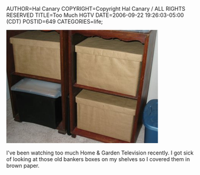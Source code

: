 AUTHOR=Hal Canary
COPYRIGHT=Copyright Hal Canary / ALL RIGHTS RESERVED
TITLE=Too Much HGTV
DATE=2006-09-22 19:26:03-05:00 (CDT)
POSTID=649
CATEGORIES=life;

![bankers boxes](/images/2006-09-22_bankers_boxes.jpg)

I've been watching too much Home & Garden Television recently. I got sick of looking at those old bankers boxes on my shelves so I covered them in brown paper.
